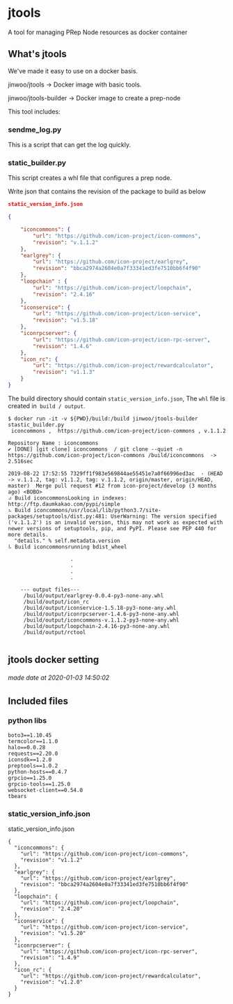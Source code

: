 # jtools

A tool for managing PRep Node resources as docker container

## What's jtools

We've made it easy to use on a docker basis.

jinwoo/jtools -> Docker image with basic tools.

jinwoo/jtools-builder -> Docker image to create a prep-node

This tool includes:

### sendme_log.py

This is a script that can get the log quickly.


### static_builder.py

This script creates a whl file that configures a prep node.

Write json that contains the revision of the package to build as below

```json
static_version_info.json

{

    "iconcommons": {
        "url": "https://github.com/icon-project/icon-commons",
        "revision": "v.1.1.2"
    },
    "earlgrey": {
        "url": "https://github.com/icon-project/earlgrey",
        "revision": "bbca2974a2604e0a7f33341ed3fe7510bb6f4f90"
    },
    "loopchain" : {
        "url": "https://github.com/icon-project/loopchain",
        "revision": "2.4.16"
    },
    "iconservice": {
        "url": "https://github.com/icon-project/icon-service",
        "revision": "v1.5.18"
    },
    "iconrpcserver": {
        "url": "https://github.com/icon-project/icon-rpc-server",
        "revision": "1.4.6"
    },
    "icon_rc": {
        "url": "https://github.com/icon-project/rewardcalculator",
        "revision": "v1.1.3"
    }
}
```

The build directory should contain `static_version_info.json`,
The `whl` file is created in` build / output`.

```
$ docker run -it -v ${PWD}/build:/build jinwoo/jtools-builder stastic_builder.py  
 iconcommons ,  https://github.com/icon-project/icon-commons , v.1.1.2

Repository Name : iconcommons
✔ [DONE] [git clone] iconcommons  / git clone --quiet -n https://github.com/icon-project/icon-commons /build/iconcommons  -> 2.516sec

2019-08-22 17:52:55 7329ff1f983e569844ae55451e7a0f66996ed3ac  - (HEAD -> v.1.1.2, tag: v1.1.2, tag: v.1.1.2, origin/master, origin/HEAD, master)  Merge pull request #12 from icon-project/develop (3 months ago) <BOBO>
⠴ Build iconcommonsLooking in indexes: http://ftp.daumkakao.com/pypi/simple
⠦ Build iconcommons/usr/local/lib/python3.7/site-packages/setuptools/dist.py:481: UserWarning: The version specified ('v.1.1.2') is an invalid version, this may not work as expected with newer versions of setuptools, pip, and PyPI. Please see PEP 440 for more details.
  "details." % self.metadata.version
⠧ Build iconcommonsrunning bdist_wheel

                    .
                    .
                    .
                    .

	--- output files---
	 /build/output/earlgrey-0.0.4-py3-none-any.whl
	 /build/output/icon_rc
	 /build/output/iconservice-1.5.18-py3-none-any.whl
	 /build/output/iconrpcserver-1.4.6-py3-none-any.whl
	 /build/output/iconcommons-v.1.1.2-py3-none-any.whl
	 /build/output/loopchain-2.4.16-py3-none-any.whl
	 /build/output/rctool


```



## jtools docker setting
###### made date at 2020-01-03 14:50:02 
## Included files
### python libs
```
boto3==1.10.45
termcolor==1.1.0
halo==0.0.28
requests==2.20.0
iconsdk==1.2.0
preptools==1.0.2
python-hosts==0.4.7
grpcio==1.25.0
grpcio-tools==1.25.0
websocket-client==0.54.0
tbears
```
### static_version_info.json
static_version_info.json
```
{
  "iconcommons": {
    "url": "https://github.com/icon-project/icon-commons",
    "revision": "v1.1.2"
  },
  "earlgrey": {
    "url": "https://github.com/icon-project/earlgrey",
    "revision": "bbca2974a2604e0a7f33341ed3fe7510bb6f4f90"
  },
  "loopchain": {
    "url": "https://github.com/icon-project/loopchain",
    "revision": "2.4.20"
  },
  "iconservice": {
    "url": "https://github.com/icon-project/icon-service",
    "revision": "v1.5.20"
  },
  "iconrpcserver": {
    "url": "https://github.com/icon-project/icon-rpc-server",
    "revision": "1.4.9"
  },
  "icon_rc": {
    "url": "https://github.com/icon-project/rewardcalculator",
    "revision": "v1.2.0"
  }
}
```
